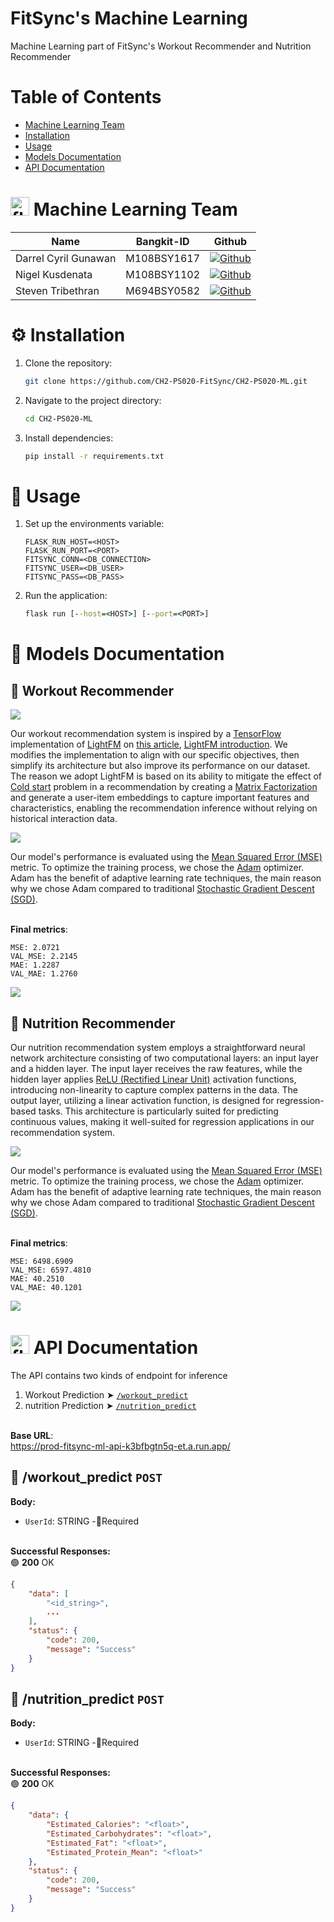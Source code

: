 # FitSync's Machine Learning
Machine Learning part of FitSync's Workout Recommender and Nutrition Recommender

# Table of Contents
* [Machine Learning Team](#-machine-learning-team)
* [Installation](#-installation)
* [Usage](#-usage)
* [Models Documentation](#-models-documentation)
* [API Documentation](#-api-documentation)

# <img src="https://raw.githubusercontent.com/devicons/devicon/master/icons/tensorflow/tensorflow-original.svg" alt="flask" width="30" height="30"/> Machine Learning Team
<table>
    <thead>
        <tr>
            <th>Name</th>
            <th>Bangkit-ID</th>
            <th>Github</th>
        </tr>
    </thead>
    <tbody>
        <tr>
            <td>Darrel Cyril Gunawan</td>
            <td>M108BSY1617</td>
            <td>
                <a href="https://github.com/Darrelcyril29/">
                    <img src="https://img.shields.io/badge/github-%23121011.svg?style=for-the-badge&logo=github&logoColor=white" alt="Github" />
                </a>
            </td>
        </tr>
        <tr>
            <td>Nigel Kusdenata</td>
            <td>M108BSY1102</td>
            <td>
                <a href="https://github.com/NigelKus/">
                    <img src="https://img.shields.io/badge/github-%23121011.svg?style=for-the-badge&logo=github&logoColor=white" alt="Github" />
                </a>
            </td>
        </tr>
        <tr>
            <td>Steven Tribethran</td>
            <td>M694BSY0582</td>
            <td>
                <a href="https://github.com/Insisted/">
                    <img src="https://img.shields.io/badge/github-%23121011.svg?style=for-the-badge&logo=github&logoColor=white" alt="Github" />
                </a>
            </td>
        </tr>
    </tbody>
</table>

# ⚙️ Installation
1. Clone the repository: 
    ```bash
    git clone https://github.com/CH2-PS020-FitSync/CH2-PS020-ML.git
    ```
2. Navigate to the project directory:
    ```bash
    cd CH2-PS020-ML
    ```
3. Install dependencies:
    ```bash
    pip install -r requirements.txt
    ```

# 💼 Usage
1. Set up the environments variable:
    ```properties
    FLASK_RUN_HOST=<HOST>
    FLASK_RUN_PORT=<PORT>
    FITSYNC_CONN=<DB_CONNECTION>
    FITSYNC_USER=<DB_USER>
    FITSYNC_PASS=<DB_PASS>
    ```
2. Run the application:
    ```cmd
    flask run [--host=<HOST>] [--port=<PORT>]
    ```

# 📝 Models Documentation
## 💪 Workout Recommender
<img src="https://msha096.github.io/blog/assets/img/movie_dataset.png"/>

Our workout recommendation system is inspired by a [TensorFlow](https://www.tensorflow.org/) implementation of [LightFM](https://arxiv.org/abs/1507.08439) on [this article](https://towardsdatascience.com/a-performant-recommender-system-without-cold-start-problem-69bf2f0f0b9b), [LightFM introduction](https://msha096.github.io/blog/lightfm/). We modifies the implementation to align with our specific objectives, then simplify its architecture but also improve its performance on our dataset. The reason we adopt LightFM is based on its ability to mitigate the effect of [Cold start](https://en.wikipedia.org/wiki/Cold_start_(recommender_systems)) problem in a recommendation by creating a [Matrix Factorization](https://en.wikipedia.org/wiki/Matrix_factorization_(recommender_systems)) and generate a user-item embeddings to capture important features and characteristics, enabling  the recommendation inference without relying on historical interaction data.

<img src="model\embedding_workout.png"/>

Our model's performance is evaluated using the [Mean Squared Error (MSE)](https://en.wikipedia.org/wiki/Mean_squared_error) metric. To optimize the training process, we chose the [Adam](https://golden.com/wiki/Adam_(support_vector_machine)) optimizer. Adam has the benefit of adaptive learning rate techniques, the main reason why we chose Adam compared to traditional [Stochastic Gradient Descent (SGD)](https://en.wikipedia.org/wiki/Stochastic_gradient_descent).<br /><br />

**Final metrics**:
```
MSE: 2.0721
VAL_MSE: 2.2145
MAE: 1.2287
VAL_MAE: 1.2760
```

<img src="model\workout_embedding_error.png"/>

## 🥗 Nutrition Recommender
Our nutrition recommendation system employs a straightforward neural network architecture consisting of two computational layers: an input layer and a hidden layer. The input layer receives the raw features, while the hidden layer applies [ReLU (Rectified Linear Unit)](https://en.wikipedia.org/wiki/Rectifier_(neural_networks)) activation functions, introducing non-linearity to capture complex patterns in the data. The output layer, utilizing a linear activation function, is designed for regression-based tasks. This architecture is particularly suited for predicting continuous values, making it well-suited for regression applications in our recommendation system.

<img src="model\nutrition_reg.png"/>

Our model's performance is evaluated using the [Mean Squared Error (MSE)](https://en.wikipedia.org/wiki/Mean_squared_error) metric. To optimize the training process, we chose the [Adam](https://golden.com/wiki/Adam_(support_vector_machine)) optimizer. Adam has the benefit of adaptive learning rate techniques, the main reason why we chose Adam compared to traditional [Stochastic Gradient Descent (SGD)](https://en.wikipedia.org/wiki/Stochastic_gradient_descent).<br /><br />

**Final metrics**:
```
MSE: 6498.6909
VAL_MSE: 6597.4810
MAE: 40.2510
VAL_MAE: 40.1201
```

<img src="model\nutrition_error.png"/>

# <img src="https://raw.githubusercontent.com/devicons/devicon/master/icons/flask/flask-original.svg" alt="flask" width="30" height="30"/> API Documentation
The API contains two kinds of endpoint for inference
1. Workout Prediction ➤ [`/workout_predict`](#-workout_predict-post)
2. nutrition Prediction ➤ [`/nutrition_predict`](#-nutrition_predict-post)

<br/>**Base URL**:<br/>
https://prod-fitsync-ml-api-k3bfbgtn5q-et.a.run.app/

## 🔗 /workout_predict `POST`
**Body:**
* `UserId`: STRING -🔸Required
<br/><br/>

**Successful Responses:**<br/>
🟢 **200** OK

```json
{
    "data": [
        "<id_string>",
        ...
    ],
    "status": {
        "code": 200,
        "message": "Success"
    }
}
```

## 🔗 /nutrition_predict `POST`
**Body:**
* `UserId`: STRING -🔸Required
<br/><br/>

**Successful Responses:**<br/>
🟢 **200** OK

```json
{
    "data": {
        "Estimated_Calories": "<float>",
        "Estimated_Carbohydrates": "<float>",
        "Estimated_Fat": "<float>",
        "Estimated_Protein_Mean": "<float>"
    },
    "status": {
        "code": 200,
        "message": "Success"
    }
}
```

